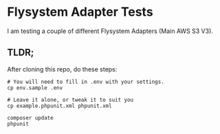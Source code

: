 # Flysystem Adapter Tests

I am testing a couple of different Flysystem Adapters (Main AWS S3 V3).

## TLDR;

After cloning this repo, do these steps:

```
# You will need to fill in .env with your settings.
cp env.sample .env

# Leave it alone, or tweak it to suit you
cp example.phpunit.xml phpunit.xml

composer update
phpunit

```
